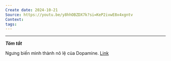 ```yaml
---
Create date: 2024-10-21
Source: https://youtu.be/y8hhOBZDX7k?si=KeP2ivwE8x4xgntv
Context: 
tags:
---
```

---
***Tóm tắt***

Ngưng biến mình thành nô lệ của Dopamine. [Link](https://youtu.be/y8hhOBZDX7k?si=KeP2ivwE8x4xgntv)
